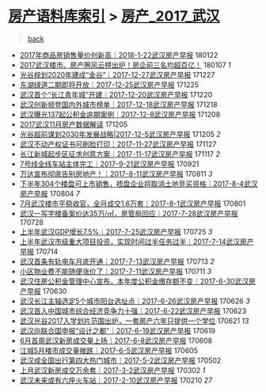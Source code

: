 [房产语料库索引](../../README.md)  > [房产_2017_武汉](房产_2017_武汉.md)
====
> [back](../README.md)

- [2017年商品房销售量价创新高｜2018-1-22武汉房产早报](http://jkwz.applinzi.com/ittc/7061320126270276614.html#2017%E5%B9%B4%E5%95%86%E5%93%81%E6%88%BF%E9%94%80%E5%94%AE%E9%87%8F%E4%BB%B7%E5%88%9B%E6%96%B0%E9%AB%98%EF%BD%9C2018-1-22%E6%AD%A6%E6%B1%89%E6%88%BF%E4%BA%A7%E6%97%A9%E6%8A%A5) 180122  
- [2017武汉楼市、房产圈风云榜出炉！房企前三名均超百亿！](http://jkwz.applinzi.com/ittc/7055905730312274954.html#2017%E6%AD%A6%E6%B1%89%E6%A5%BC%E5%B8%82%E3%80%81%E6%88%BF%E4%BA%A7%E5%9C%88%E9%A3%8E%E4%BA%91%E6%A6%9C%E5%87%BA%E7%82%89%EF%BC%81%E6%88%BF%E4%BC%81%E5%89%8D%E4%B8%89%E5%90%8D%E5%9D%87%E8%B6%85%E7%99%BE%E4%BA%BF%EF%BC%81) 180107 *1* 
- [光谷规划2020年建成“金谷”｜2017-12-27武汉房产早报](http://jkwz.applinzi.com/ittc/7051670209239188496.html#%E5%85%89%E8%B0%B7%E8%A7%84%E5%88%922020%E5%B9%B4%E5%BB%BA%E6%88%90%E2%80%9C%E9%87%91%E8%B0%B7%E2%80%9D%EF%BD%9C2017-12-27%E6%AD%A6%E6%B1%89%E6%88%BF%E4%BA%A7%E6%97%A9%E6%8A%A5) 171227  
- [东湖绿道二期即将开放｜2017-12-25武汉房产早报](http://jkwz.applinzi.com/ittc/7050928102346064913.html#%E4%B8%9C%E6%B9%96%E7%BB%BF%E9%81%93%E4%BA%8C%E6%9C%9F%E5%8D%B3%E5%B0%86%E5%BC%80%E6%94%BE%EF%BD%9C2017-12-25%E6%AD%A6%E6%B1%89%E6%88%BF%E4%BA%A7%E6%97%A9%E6%8A%A5) 171225  
- [武汉首个“长江青年城”开建｜2017-12-20武汉房产早报](http://jkwz.applinzi.com/ittc/7049070774701261840.html#%E6%AD%A6%E6%B1%89%E9%A6%96%E4%B8%AA%E2%80%9C%E9%95%BF%E6%B1%9F%E9%9D%92%E5%B9%B4%E5%9F%8E%E2%80%9D%E5%BC%80%E5%BB%BA%EF%BD%9C2017-12-20%E6%AD%A6%E6%B1%89%E6%88%BF%E4%BA%A7%E6%97%A9%E6%8A%A5) 171220  
- [武汉创新频登国内外城市榜单｜2017-12-18武汉房产早报](http://jkwz.applinzi.com/ittc/7048329553280238608.html#%E6%AD%A6%E6%B1%89%E5%88%9B%E6%96%B0%E9%A2%91%E7%99%BB%E5%9B%BD%E5%86%85%E5%A4%96%E5%9F%8E%E5%B8%82%E6%A6%9C%E5%8D%95%EF%BD%9C2017-12-18%E6%AD%A6%E6%B1%89%E6%88%BF%E4%BA%A7%E6%97%A9%E6%8A%A5) 171218  
- [武汉曝光137起公积金逾期案例｜2017-12-8武汉房产早报](http://jkwz.applinzi.com/ittc/7044617956288365585.html#%E6%AD%A6%E6%B1%89%E6%9B%9D%E5%85%89137%E8%B5%B7%E5%85%AC%E7%A7%AF%E9%87%91%E9%80%BE%E6%9C%9F%E6%A1%88%E4%BE%8B%EF%BD%9C2017-12-8%E6%AD%A6%E6%B1%89%E6%88%BF%E4%BA%A7%E6%97%A9%E6%8A%A5) 171208  
- [2017武汉11月房产数据解读](http://jkwz.applinzi.com/ittc/7043620239659500560.html#2017%E6%AD%A6%E6%B1%8911%E6%9C%88%E6%88%BF%E4%BA%A7%E6%95%B0%E6%8D%AE%E8%A7%A3%E8%AF%BB) 171205  
- [光谷超前谋划2030年发展战略|2017-12-5武汉房产早报](http://jkwz.applinzi.com/ittc/7043505855406801936.html#%E5%85%89%E8%B0%B7%E8%B6%85%E5%89%8D%E8%B0%8B%E5%88%922030%E5%B9%B4%E5%8F%91%E5%B1%95%E6%88%98%E7%95%A5%7C2017-12-5%E6%AD%A6%E6%B1%89%E6%88%BF%E4%BA%A7%E6%97%A9%E6%8A%A5) 171205 *2* 
- [武汉不动产权证书可刷脸打印｜2017-11-27武汉房产早报](http://jkwz.applinzi.com/ittc/7040536312111694864.html#%E6%AD%A6%E6%B1%89%E4%B8%8D%E5%8A%A8%E4%BA%A7%E6%9D%83%E8%AF%81%E4%B9%A6%E5%8F%AF%E5%88%B7%E8%84%B8%E6%89%93%E5%8D%B0%EF%BD%9C2017-11-27%E6%AD%A6%E6%B1%89%E6%88%BF%E4%BA%A7%E6%97%A9%E6%8A%A5) 171127  
- [长江新城起步区征求创意方案｜2017-11-17武汉房产早报](http://jkwz.applinzi.com/ittc/7036824573390095377.html#%E9%95%BF%E6%B1%9F%E6%96%B0%E5%9F%8E%E8%B5%B7%E6%AD%A5%E5%8C%BA%E5%BE%81%E6%B1%82%E5%88%9B%E6%84%8F%E6%96%B9%E6%A1%88%EF%BD%9C2017-11-17%E6%AD%A6%E6%B1%89%E6%88%BF%E4%BA%A7%E6%97%A9%E6%8A%A5) 171117 *2* 
- [7号线全线车站主体完工｜2017-9-21武汉房产早报](http://jkwz.applinzi.com/ittc/7015677302686614545.html#7%E5%8F%B7%E7%BA%BF%E5%85%A8%E7%BA%BF%E8%BD%A6%E7%AB%99%E4%B8%BB%E4%BD%93%E5%AE%8C%E5%B7%A5%EF%BD%9C2017-9-21%E6%AD%A6%E6%B1%89%E6%88%BF%E4%BA%A7%E6%97%A9%E6%8A%A5) 170921  
- [万达宣布彻底告别房地产！｜2017-8-11武汉房产早报](http://jkwz.applinzi.com/ittc/7000460984156947473.html#%E4%B8%87%E8%BE%BE%E5%AE%A3%E5%B8%83%E5%BD%BB%E5%BA%95%E5%91%8A%E5%88%AB%E6%88%BF%E5%9C%B0%E4%BA%A7%EF%BC%81%EF%BD%9C2017-8-11%E6%AD%A6%E6%B1%89%E6%88%BF%E4%BA%A7%E6%97%A9%E6%8A%A5) 170811 *3* 
- [下半年304个楼盘可上市销售，捂盘企业将取消土地竞买资格｜2017-8-4武汉房产早报](http://jkwz.applinzi.com/ittc/6997862951426720784.html#%E4%B8%8B%E5%8D%8A%E5%B9%B4304%E4%B8%AA%E6%A5%BC%E7%9B%98%E5%8F%AF%E4%B8%8A%E5%B8%82%E9%94%80%E5%94%AE%EF%BC%8C%E6%8D%82%E7%9B%98%E4%BC%81%E4%B8%9A%E5%B0%86%E5%8F%96%E6%B6%88%E5%9C%9F%E5%9C%B0%E7%AB%9E%E4%B9%B0%E8%B5%84%E6%A0%BC%EF%BD%9C2017-8-4%E6%AD%A6%E6%B1%89%E6%88%BF%E4%BA%A7%E6%97%A9%E6%8A%A5) 170804 *7* 
- [7月武汉楼市平稳收官，全月成交1.6万套｜2017-8-1武汉房产早报](http://jkwz.applinzi.com/ittc/6996753741603406865.html#7%E6%9C%88%E6%AD%A6%E6%B1%89%E6%A5%BC%E5%B8%82%E5%B9%B3%E7%A8%B3%E6%94%B6%E5%AE%98%EF%BC%8C%E5%85%A8%E6%9C%88%E6%88%90%E4%BA%A41.6%E4%B8%87%E5%A5%97%EF%BD%9C2017-8-1%E6%AD%A6%E6%B1%89%E6%88%BF%E4%BA%A7%E6%97%A9%E6%8A%A5) 170801  
- [武汉一写字楼备案价达35万/㎡，房管局回应｜2017-7-28武汉房产早报](http://jkwz.applinzi.com/ittc/6995267501280461840.html#%E6%AD%A6%E6%B1%89%E4%B8%80%E5%86%99%E5%AD%97%E6%A5%BC%E5%A4%87%E6%A1%88%E4%BB%B7%E8%BE%BE35%E4%B8%87%2F%E3%8E%A1%EF%BC%8C%E6%88%BF%E7%AE%A1%E5%B1%80%E5%9B%9E%E5%BA%94%EF%BD%9C2017-7-28%E6%AD%A6%E6%B1%89%E6%88%BF%E4%BA%A7%E6%97%A9%E6%8A%A5) 170728  
- [上半年武汉GDP增长7.5%｜2017-7-25武汉房产早报](http://jkwz.applinzi.com/ittc/6994155950645445648.html#%E4%B8%8A%E5%8D%8A%E5%B9%B4%E6%AD%A6%E6%B1%89GDP%E5%A2%9E%E9%95%BF7.5%25%EF%BD%9C2017-7-25%E6%AD%A6%E6%B1%89%E6%88%BF%E4%BA%A7%E6%97%A9%E6%8A%A5) 170725 *3* 
- [上半年武汉市级重大项目投资，实现时间过半任务过半｜2017-7-14武汉房产早报](http://jkwz.applinzi.com/ittc/6990069769326560272.html#%E4%B8%8A%E5%8D%8A%E5%B9%B4%E6%AD%A6%E6%B1%89%E5%B8%82%E7%BA%A7%E9%87%8D%E5%A4%A7%E9%A1%B9%E7%9B%AE%E6%8A%95%E8%B5%84%EF%BC%8C%E5%AE%9E%E7%8E%B0%E6%97%B6%E9%97%B4%E8%BF%87%E5%8D%8A%E4%BB%BB%E5%8A%A1%E8%BF%87%E5%8D%8A%EF%BD%9C2017-7-14%E6%AD%A6%E6%B1%89%E6%88%BF%E4%BA%A7%E6%97%A9%E6%8A%A5) 170714  
- [武汉首条有轨电车月底开通｜2017-7-13武汉房产早报](http://jkwz.applinzi.com/ittc/6989700928847217681.html#%E6%AD%A6%E6%B1%89%E9%A6%96%E6%9D%A1%E6%9C%89%E8%BD%A8%E7%94%B5%E8%BD%A6%E6%9C%88%E5%BA%95%E5%BC%80%E9%80%9A%EF%BD%9C2017-7-13%E6%AD%A6%E6%B1%89%E6%88%BF%E4%BA%A7%E6%97%A9%E6%8A%A5) 170713 *2* 
- [小区物业费不能随便涨价了｜2017-7-11武汉房产早报](http://jkwz.applinzi.com/ittc/6988956709195088901.html#%E5%B0%8F%E5%8C%BA%E7%89%A9%E4%B8%9A%E8%B4%B9%E4%B8%8D%E8%83%BD%E9%9A%8F%E4%BE%BF%E6%B6%A8%E4%BB%B7%E4%BA%86%EF%BD%9C2017-7-11%E6%AD%A6%E6%B1%89%E6%88%BF%E4%BA%A7%E6%97%A9%E6%8A%A5) 170711 *3* 
- [武汉住房公积金管理中心宣布，本年度公积金缴存额不变｜2017-6-30武汉房产早报](http://jkwz.applinzi.com/ittc/6984873714297340933.html#%E6%AD%A6%E6%B1%89%E4%BD%8F%E6%88%BF%E5%85%AC%E7%A7%AF%E9%87%91%E7%AE%A1%E7%90%86%E4%B8%AD%E5%BF%83%E5%AE%A3%E5%B8%83%EF%BC%8C%E6%9C%AC%E5%B9%B4%E5%BA%A6%E5%85%AC%E7%A7%AF%E9%87%91%E7%BC%B4%E5%AD%98%E9%A2%9D%E4%B8%8D%E5%8F%98%EF%BD%9C2017-6-30%E6%AD%A6%E6%B1%89%E6%88%BF%E4%BA%A7%E6%97%A9%E6%8A%A5) 170630  
- [武汉长江主轴选定5个城市阳台选址点｜2017-6-26武汉房产早报](http://jkwz.applinzi.com/ittc/6983390713336054788.html#%E6%AD%A6%E6%B1%89%E9%95%BF%E6%B1%9F%E4%B8%BB%E8%BD%B4%E9%80%89%E5%AE%9A5%E4%B8%AA%E5%9F%8E%E5%B8%82%E9%98%B3%E5%8F%B0%E9%80%89%E5%9D%80%E7%82%B9%EF%BD%9C2017-6-26%E6%AD%A6%E6%B1%89%E6%88%BF%E4%BA%A7%E6%97%A9%E6%8A%A5) 170626 *3* 
- [武汉首入中国城市综合经济竞争力十强｜2017-6-22武汉房产早报](http://jkwz.applinzi.com/ittc/6982279640738432005.html#%E6%AD%A6%E6%B1%89%E9%A6%96%E5%85%A5%E4%B8%AD%E5%9B%BD%E5%9F%8E%E5%B8%82%E7%BB%BC%E5%90%88%E7%BB%8F%E6%B5%8E%E7%AB%9E%E4%BA%89%E5%8A%9B%E5%8D%81%E5%BC%BA%EF%BD%9C2017-6-22%E6%AD%A6%E6%B1%89%E6%88%BF%E4%BA%A7%E6%97%A9%E6%8A%A5) 170623  
- [武汉光谷2017入学划片范围出炉，一套房产六年只提供一个学位](http://jkwz.applinzi.com/ittc/6981748564244825093.html#%E6%AD%A6%E6%B1%89%E5%85%89%E8%B0%B72017%E5%85%A5%E5%AD%A6%E5%88%92%E7%89%87%E8%8C%83%E5%9B%B4%E5%87%BA%E7%82%89%EF%BC%8C%E4%B8%80%E5%A5%97%E6%88%BF%E4%BA%A7%E5%85%AD%E5%B9%B4%E5%8F%AA%E6%8F%90%E4%BE%9B%E4%B8%80%E4%B8%AA%E5%AD%A6%E4%BD%8D) 170621 *13* 
- [武汉向联合国申报“设计之都”｜2017-6-19武汉房产早报](http://jkwz.applinzi.com/ittc/6980795981833438212.html#%E6%AD%A6%E6%B1%89%E5%90%91%E8%81%94%E5%90%88%E5%9B%BD%E7%94%B3%E6%8A%A5%E2%80%9C%E8%AE%BE%E8%AE%A1%E4%B9%8B%E9%83%BD%E2%80%9D%EF%BD%9C2017-6-19%E6%AD%A6%E6%B1%89%E6%88%BF%E4%BA%A7%E6%97%A9%E6%8A%A5) 170619  
- [6月首周武汉新房成交量上扬｜2017-6-8武汉房产早报](http://jkwz.applinzi.com/ittc/6976713011275236357.html#6%E6%9C%88%E9%A6%96%E5%91%A8%E6%AD%A6%E6%B1%89%E6%96%B0%E6%88%BF%E6%88%90%E4%BA%A4%E9%87%8F%E4%B8%8A%E6%89%AC%EF%BD%9C2017-6-8%E6%AD%A6%E6%B1%89%E6%88%BF%E4%BA%A7%E6%97%A9%E6%8A%A5) 170608  
- [江城5月楼市成交量微跌｜2017-6-5武汉房产早报](http://jkwz.applinzi.com/ittc/6975596899301065733.html#%E6%B1%9F%E5%9F%8E5%E6%9C%88%E6%A5%BC%E5%B8%82%E6%88%90%E4%BA%A4%E9%87%8F%E5%BE%AE%E8%B7%8C%EF%BD%9C2017-6-5%E6%AD%A6%E6%B1%89%E6%88%BF%E4%BA%A7%E6%97%A9%E6%8A%A5) 170605  
- [武汉成全国出行第四大热门城市｜2017-5-2武汉房产早报](http://jkwz.applinzi.com/ittc/6962981105933222916.html#%E6%AD%A6%E6%B1%89%E6%88%90%E5%85%A8%E5%9B%BD%E5%87%BA%E8%A1%8C%E7%AC%AC%E5%9B%9B%E5%A4%A7%E7%83%AD%E9%97%A8%E5%9F%8E%E5%B8%82%EF%BD%9C2017-5-2%E6%AD%A6%E6%B1%89%E6%88%BF%E4%BA%A7%E6%97%A9%E6%8A%A5) 170502  
- [上月武汉新房成交万余套｜2017-3-2武汉房产早报](http://jkwz.applinzi.com/ittc/6940346377740747781.html#%E4%B8%8A%E6%9C%88%E6%AD%A6%E6%B1%89%E6%96%B0%E6%88%BF%E6%88%90%E4%BA%A4%E4%B8%87%E4%BD%99%E5%A5%97%EF%BD%9C2017-3-2%E6%AD%A6%E6%B1%89%E6%88%BF%E4%BA%A7%E6%97%A9%E6%8A%A5) 170302 *1* 
- [武汉未来或有六座火车站｜2017-2-10武汉房产早报](http://jkwz.applinzi.com/ittc/6932923949716603908.html#%E6%AD%A6%E6%B1%89%E6%9C%AA%E6%9D%A5%E6%88%96%E6%9C%89%E5%85%AD%E5%BA%A7%E7%81%AB%E8%BD%A6%E7%AB%99%EF%BD%9C2017-2-10%E6%AD%A6%E6%B1%89%E6%88%BF%E4%BA%A7%E6%97%A9%E6%8A%A5) 170210 *27* 
